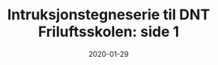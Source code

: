 ---
title: "Intruksjonstegneserie til DNT Friluftsskolen: side 1"
date: 2020-01-29
categories:
    - instruksjon
---
